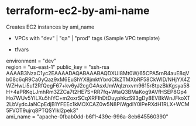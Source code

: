 # terraform-ec2-by-ami-name
Creates EC2 instances by ami_name

+ VPCs with "dev" | "qa" | "prod" tags (Sample VPC template)

+ tfvars

environment   = "dev"	
region        = "us-east-1"	
public_key    = "ssh-rsa AAAAB3NzaC1yc2EAAAADAQABAAABAQDXUI8Mt0W/65CPA5rnR4auE8qVb08c6qR9Ca0yQaz9xM6EuShYX8jmktYbrdCIkZTMXbRF58CkWID/NHjYX4ZWZHwLi5uf2RfQegF67+kv6yJ2cgG4AsxUmWqlznxvm9615r8tpzBkKgsya58H+4aPRKqLJmhRm3ZZCa7t2HE7S+RR7fq+WtaQ3BMaKog9AVfHSEP8Gp4Ho7WUv5YlLXu5hlYC+m2oxrSCqXRFIhDtDuyphkzS93gDy8EVBkWnJFkoXT2LbVydcJaNCpEdjB1YFEEc1kMOXCAZ0w5N8PiWgdlY0lPeRXdH1RLX+WCM5FVOT9ujrq8PTQSYIkl2pek3"	
ami_name        = "apache-0fbab0dd-b6f1-439e-996a-8eb645560390"

